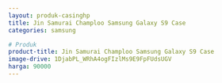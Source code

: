 ```yaml
---
layout: produk-casinghp
title: Jin Samurai Champloo Samsung Galaxy S9 Case
categories: samsung

# Produk
product-title: Jin Samurai Champloo Samsung Galaxy S9 Case
image-drive: 1DjabPL_WRhA4ogFIzlMs9E9FpFUdsUGV
harga: 90000
---
```


